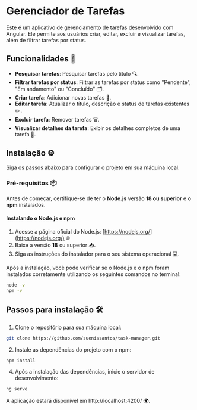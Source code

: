 # Gerenciador de Tarefas

Este é um aplicativo de gerenciamento de tarefas desenvolvido com Angular. Ele permite aos usuários criar, editar, excluir e visualizar tarefas, além de filtrar tarefas por status.

## Funcionalidades 🚀

- **Pesquisar tarefas**: Pesquisar tarefas pelo título 🔍.
- **Filtrar tarefas por status**: Filtrar as tarefas por status como "Pendente", "Em andamento" ou "Concluído" 🗂️.
- **Criar tarefa**: Adicionar novas tarefas 📝.
- **Editar tarefa**: Atualizar o título, descrição e status de tarefas existentes ✏️.
- **Excluir tarefa**: Remover tarefas 🗑️.
- **Visualizar detalhes da tarefa**: Exibir os detalhes completos de uma tarefa 📄.

## Instalação ⚙️

Siga os passos abaixo para configurar o projeto em sua máquina local.

### Pré-requisitos 📦

Antes de começar, certifique-se de ter o **Node.js** versão **18 ou superior** e o **npm** instalados.

#### Instalando o Node.js e npm

1. Acesse a página oficial do Node.js: [https://nodejs.org/](https://nodejs.org/) 🌐
2. Baixe a versão **18** ou superior 📥.
3. Siga as instruções do instalador para o seu sistema operacional 💻.

Após a instalação, você pode verificar se o Node.js e o npm foram instalados corretamente utilizando os seguintes comandos no terminal:

```bash
node -v
npm -v
```
## Passos para instalação 🛠️

1. Clone o repositório para sua máquina local:
```bash
git clone https://github.com/sueniasantos/task-manager.git
```
2. Instale as dependências do projeto com o npm:
```bash
npm install
```
4. Após a instalação das dependências, inicie o servidor de desenvolvimento:
```bash
ng serve
```

A aplicação estará disponível em http://localhost:4200/ 🌍.
